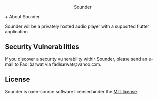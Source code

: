 <p align="center">Sounder</p>
+ About Sounder

Sounder will be a privately hosted audio player with a supported flutter application

## Security Vulnerabilities

If you discover a security vulnerability within Sounder, please send an e-mail to Fadi Sarwat via [fadisarwat@yahoo.com](mailto:fadisarwat@yahoo.com).

## License

Sounder is open-source software licensed under the [MIT license](https://opensource.org/licenses/MIT).
